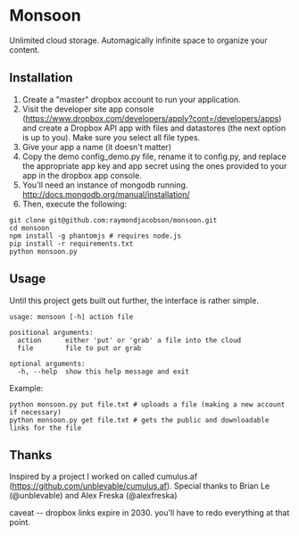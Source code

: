 # Monsoon

Unlimited cloud storage.
Automagically infinite space to organize your content.

## Installation

1. Create a "master" dropbox account to run your application.
2. Visit the developer site app console (https://www.dropbox.com/developers/apply?cont=/developers/apps) and create a Dropbox API app with files and datastores (the next option is up to you). Make sure you select all file types.
3. Give your app a name (it doesn't matter)
4. Copy the demo config_demo.py file, rename it to config.py, and replace the
appropriate app key and app secret using the ones provided to your app in the dropbox app console.
5. You'll need an instance of mongodb running. http://docs.mongodb.org/manual/installation/
6. Then, execute the following:

```
git clone git@github.com:raymondjacobson/monsoon.git
cd monsoon
npm install -g phantomjs # requires node.js
pip install -r requirements.txt
python monsoon.py
```

## Usage

Until this project gets built out further, the interface is rather simple.

```
usage: monsoon [-h] action file

positional arguments:
  action      either 'put' or 'grab' a file into the cloud
  file        file to put or grab

optional arguments:
  -h, --help  show this help message and exit
```

Example:

```
python monsoon.py put file.txt # uploads a file (making a new account if necessary)
python monsoon.py get file.txt # gets the public and downloadable links for the file
```

## Thanks

Inspired by a project I worked on called cumulus.af (https://github.com/unblevable/cumulus.af).
Special thanks to Brian Le (@unblevable) and Alex Freska (@alexfreska)


caveat -- dropbox links expire in 2030. you'll have to redo everything at that point.